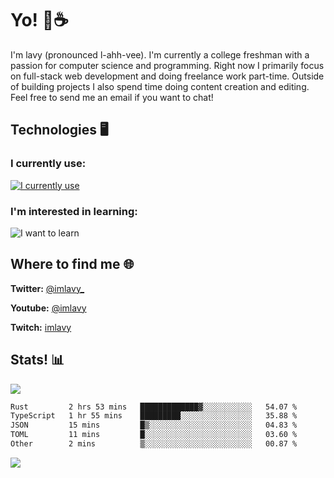# Yo! 🦊☕

I'm lavy (pronounced l-ahh-vee). I'm currently a college freshman with a passion for computer science and programming. Right now I primarily focus on full-stack web development and doing freelance work part-time. Outside of building projects I also spend time doing content creation and editing. Feel free to send me an email if you want to chat!


## Technologies 🖥️

### I currently use:
[![I currently use](https://skillicons.dev/icons?i=ts,react,nextjs,nodejs,aws,emotion,electron,styledcomponents,vercel,figma,github,vscode,mongo,linux,ps,pr,ae&perline=8)](https://skillicons.dev)
### I'm interested in learning:
![I want to learn](https://skillicons.dev/icons?i=docker,graphql,apollo,nginx,redis,svelte,threejs,supabase,django,astro&perline=8)

## Where to find me 🌐

**Twitter:** [@imlavy_](https://twitter.com/@imlavy_)

**Youtube:** [@imlavy](https://youtube.com/@imlavy)

**Twitch:** [imlavy](https://twitch.tv/imlavy)

## Stats! 📊
[![](https://visitcount.itsvg.in/api?id=lavyyy&icon=0&color=11)](https://visitcount.itsvg.in)
<!--START_SECTION:waka-->

```txt
Rust         2 hrs 53 mins   █████████████▓░░░░░░░░░░░   54.07 %
TypeScript   1 hr 55 mins    █████████░░░░░░░░░░░░░░░░   35.88 %
JSON         15 mins         █▒░░░░░░░░░░░░░░░░░░░░░░░   04.83 %
TOML         11 mins         █░░░░░░░░░░░░░░░░░░░░░░░░   03.60 %
Other        2 mins          ▒░░░░░░░░░░░░░░░░░░░░░░░░   00.87 %
```

<!--END_SECTION:waka-->

![](https://github-readme-stats.vercel.app/api?username=lavyyy&theme=midnight-purple&hide_border=true&include_all_commits=true&count_private=true)

